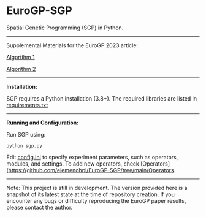# EuroGP-SGP
Spatial Genetic Programming (SGP) in Python. 

----------------------------------

Supplemental Materials for the EuroGP 2023 article:

[Algortihm 1](https://github.com/elemenohpi/EuroGP-SGP/blob/main/Algorthm1.png)

[Algorithm 2](https://github.com/elemenohpi/EuroGP-SGP/blob/main/Algorthm2.png)

----------------------------------

**Installation:**

SGP requires a Python installation (3.8+). The required libraries are listed in [requirements.txt](https://github.com/elemenohpi/EuroGP-SGP/blob/main/requirements.txt)

----------------------------------

**Running and Configuration:**

Run SGP using: 

`python sgp.py`

Edit [config.ini](https://github.com/elemenohpi/EuroGP-SGP/blob/main/config.ini) to specify experiment parameters, such as operators, modules, and settings. To add new operators, check [Operators](https://github.com/elemenohpi/EuroGP-SGP/tree/main/Operators.

----------------------------------

Note: This project is still in development. The version provided here is a snapshot of its latest state at the time of repository creation. If you encounter any bugs or difficulty reproducing the EuroGP paper results, please contact the author.
